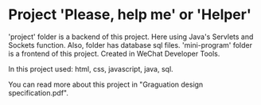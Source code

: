 # Project 'Please, help me' or 'Helper'
'project' folder is a backend of this project. Here using Java's Servlets and Sockets function. Also, folder has database sql files.
'mini-program' folder is a frontend of this project. Created in WeChat Developer Tools. 

In this project used: html, css, javascript, java, sql.

You can read more about this project in "Graguation design specification.pdf".

